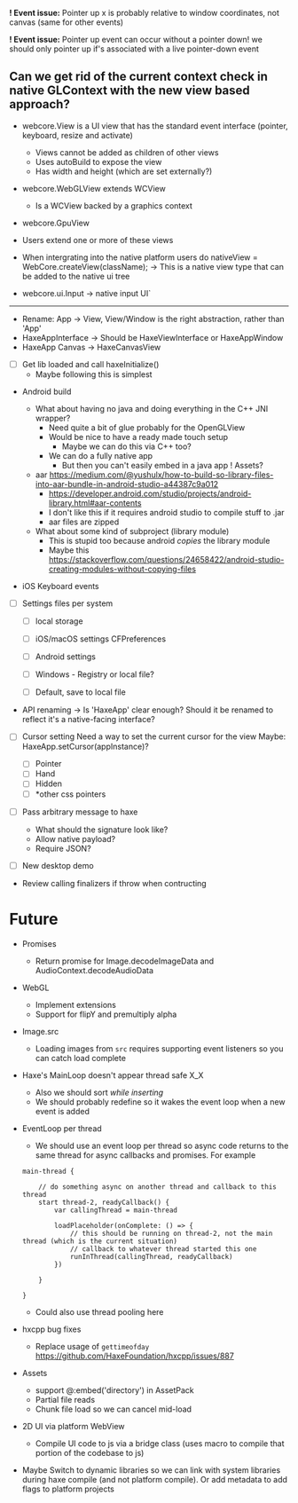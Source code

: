 **! Event issue:**
Pointer up x is probably relative to window coordinates, not canvas (same for other events)

**! Event issue:**
Pointer up event can occur without a pointer down! we should only pointer up if's associated with a live pointer-down event 

Can we get rid of the current context check in native GLContext with the new view based approach?
---

- webcore.View is a UI view that has the standard event interface (pointer, keyboard, resize and activate)
    - Views cannot be added as children of other views
    - Uses autoBuild to expose the view
    - Has width and height (which are set externally?)
- webcore.WebGLView extends WCView
    - Is a WCView backed by a graphics context
- webcore.GpuView

- Users extend one or more of these views
- When intergrating into the native platform users do
    nativeView = WebCore.createView(className);
    -> This is a native view type that can be added to the native ui tree

- webcore.ui.Input -> native input UI`


-----------

- Rename: App -> View, View/Window is the right abstraction, rather than 'App'
- HaxeAppInterface -> Should be HaxeViewInterface or HaxeAppWindow
- HaxeApp Canvas -> HaxeCanvasView


- [ ] Get lib loaded and call haxeInitialize()
    - Maybe following this is simplest

- Android build
    - What about having no java and doing everything in the C++ JNI wrapper?
        - Need quite a bit of glue probably for the OpenGLView
        - Would be nice to have a ready made touch setup
            - Maybe we can do this via C++ too?
        - We can do a fully native app
            - But then you can't easily embed in a java app
        ! Assets?
    - aar https://medium.com/@yushulx/how-to-build-so-library-files-into-aar-bundle-in-android-studio-a44387c9a012
        - https://developer.android.com/studio/projects/android-library.html#aar-contents
        - I don't like this if it requires android studio to compile stuff to .jar
        - aar files are zipped
    - What about some kind of subproject (library module)
        - This is stupid too because android _copies_ the library module
        - Maybe this https://stackoverflow.com/questions/24658422/android-studio-creating-modules-without-copying-files


- iOS Keyboard events

- [ ] Settings files per system
    - [ ] local storage
    - [ ] iOS/macOS settings CFPreferences
    - [ ] Android settings
    - [ ] Windows - Registry or local file?
    - [ ] Default, save to local file


- API renaming
    -> Is 'HaxeApp' clear enough? Should it be renamed to reflect it's a native-facing interface?

- [ ] Cursor setting
    Need a way to set the current cursor for the view
    Maybe: HaxeApp.setCursor(appInstance)?
    - [ ] Pointer
    - [ ] Hand
    - [ ] Hidden
    - [ ] *other css pointers

- [ ] Pass arbitrary message to haxe
    - What should the signature look like?
    - Allow native payload?
    - Require JSON?

- [ ] New desktop demo

- Review calling finalizers if throw when contructing

# Future

- Promises
    - Return promise for Image.decodeImageData and AudioContext.decodeAudioData

- WebGL
    - Implement extensions
    - Support for flipY and premultiply alpha

- Image.src
    - Loading images from `src` requires supporting event listeners so you can catch load complete

- Haxe's MainLoop doesn't appear thread safe X_X
    - Also we should sort _while inserting_
    - We should probably redefine so it wakes the event loop when a new event is added

- EventLoop per thread
    - We should use an event loop per thread so async code returns to the same thread for async callbacks and promises. For example
    ```
    main-thread {
        
        // do something async on another thread and callback to this thread
        start thread-2, readyCallback() {
            var callingThread = main-thread

            loadPlaceholder(onComplete: () => {
                // this should be running on thread-2, not the main thread (which is the current situation)
                // callback to whatever thread started this one
                runInThread(callingThread, readyCallback)
            })

        }

    }
    ```
    - Could also use thread pooling here

- hxcpp bug fixes
    - Replace usage of `gettimeofday` https://github.com/HaxeFoundation/hxcpp/issues/887

- Assets
    - support @:embed('directory') in AssetPack
    - Partial file reads
    - Chunk file load so we can cancel mid-load

- 2D UI via platform WebView
    - Compile UI code to js via a bridge class (uses macro to compile that portion of the codebase to js)

- Maybe Switch to dynamic libraries so we can link with system libraries during haxe compile (and not platform compile). Or add metadata to add flags to platform projects